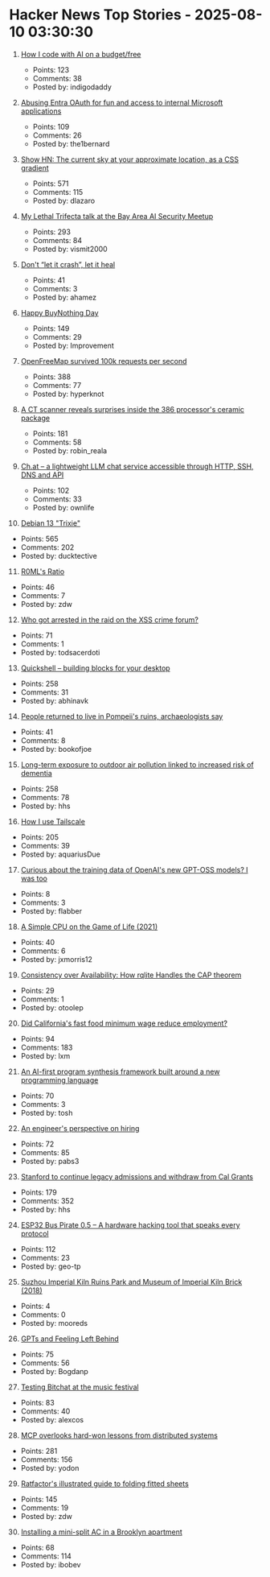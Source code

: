 # Hacker News Top Stories - 2025-08-10 03:30:30

1. [How I code with AI on a budget/free](https://wuu73.org/blog/aiguide1.html)
   - Points: 123
   - Comments: 38
   - Posted by: indigodaddy

2. [Abusing Entra OAuth for fun and access to internal Microsoft applications](https://research.eye.security/consent-and-compromise/)
   - Points: 109
   - Comments: 26
   - Posted by: the1bernard

3. [Show HN: The current sky at your approximate location, as a CSS gradient](https://sky.dlazaro.ca)
   - Points: 571
   - Comments: 115
   - Posted by: dlazaro

4. [My Lethal Trifecta talk at the Bay Area AI Security Meetup](https://simonwillison.net/2025/Aug/9/bay-area-ai/)
   - Points: 293
   - Comments: 84
   - Posted by: vismit2000

5. [Don't “let it crash”, let it heal](https://www.zachdaniel.dev/p/elixir-misconceptions-1)
   - Points: 41
   - Comments: 3
   - Posted by: ahamez

6. [Happy BuyNothing Day](https://justbuynothing.com/)
   - Points: 149
   - Comments: 29
   - Posted by: Improvement

7. [OpenFreeMap survived 100k requests per second](https://blog.hyperknot.com/p/openfreemap-survived-100000-requests)
   - Points: 388
   - Comments: 77
   - Posted by: hyperknot

8. [A CT scanner reveals surprises inside the 386 processor's ceramic package](https://www.righto.com/2025/08/intel-386-package-ct-scan.html)
   - Points: 181
   - Comments: 58
   - Posted by: robin_reala

9. [Ch.at – a lightweight LLM chat service accessible through HTTP, SSH, DNS and API](https://ch.at/)
   - Points: 102
   - Comments: 33
   - Posted by: ownlife

10. [Debian 13 "Trixie"](https://www.debian.org/News/2025/20250809)
   - Points: 565
   - Comments: 202
   - Posted by: ducktective

11. [R0ML's Ratio](https://blog.glyph.im/2025/08/r0mls-ratio.html)
   - Points: 46
   - Comments: 7
   - Posted by: zdw

12. [Who got arrested in the raid on the XSS crime forum?](https://krebsonsecurity.com/2025/08/who-got-arrested-in-the-raid-on-the-xss-crime-forum/)
   - Points: 71
   - Comments: 1
   - Posted by: todsacerdoti

13. [Quickshell – building blocks for your desktop](https://quickshell.org/)
   - Points: 258
   - Comments: 31
   - Posted by: abhinavk

14. [People returned to live in Pompeii's ruins, archaeologists say](https://www.bbc.com/news/articles/c62wx23y2v1o)
   - Points: 41
   - Comments: 8
   - Posted by: bookofjoe

15. [Long-term exposure to outdoor air pollution linked to increased risk of dementia](https://www.cam.ac.uk/research/news/long-term-exposure-to-outdoor-air-pollution-linked-to-increased-risk-of-dementia)
   - Points: 258
   - Comments: 78
   - Posted by: hhs

16. [How I use Tailscale](https://chameth.com/how-i-use-tailscale/)
   - Points: 205
   - Comments: 39
   - Posted by: aquariusDue

17. [Curious about the training data of OpenAI's new GPT-OSS models? I was too](https://twitter.com/jxmnop/status/1953899426075816164)
   - Points: 8
   - Comments: 3
   - Posted by: flabber

18. [A Simple CPU on the Game of Life (2021)](https://nicholas.carlini.com/writing/2021/unlimited-register-machine-game-of-life.html)
   - Points: 40
   - Comments: 6
   - Posted by: jxmorris12

19. [Consistency over Availability: How rqlite Handles the CAP theorem](https://philipotoole.com/consistency-over-availability-how-rqlite-handles-the-cap-theorem/)
   - Points: 29
   - Comments: 1
   - Posted by: otoolep

20. [Did California's fast food minimum wage reduce employment?](https://www.nber.org/papers/w34033)
   - Points: 94
   - Comments: 183
   - Posted by: lxm

21. [An AI-first program synthesis framework built around a new programming language](https://queue.acm.org/detail.cfm?id=3746223)
   - Points: 70
   - Comments: 3
   - Posted by: tosh

22. [An engineer's perspective on hiring](https://jyn.dev/an-engineers-perspective-on-hiring)
   - Points: 72
   - Comments: 85
   - Posted by: pabs3

23. [Stanford to continue legacy admissions and withdraw from Cal Grants](https://www.forbes.com/sites/michaeltnietzel/2025/08/08/stanford-to-continue-legacy-admissions-and-withdraw-from-cal-grants/)
   - Points: 179
   - Comments: 352
   - Posted by: hhs

24. [ESP32 Bus Pirate 0.5 – A hardware hacking tool that speaks every protocol](https://github.com/geo-tp/ESP32-Bus-Pirate)
   - Points: 112
   - Comments: 23
   - Posted by: geo-tp

25. [Suzhou Imperial Kiln Ruins Park and Museum of Imperial Kiln Brick (2018)](https://www.theplan.it/eng/award-2018-Culture/suzhou-imperial-kiln-ruins-park-museum-of-imperial-kiln-brick-1)
   - Points: 4
   - Comments: 0
   - Posted by: mooreds

26. [GPTs and Feeling Left Behind](https://whynothugo.nl/journal/2025/08/06/gpts-and-feeling-left-behind/)
   - Points: 75
   - Comments: 56
   - Posted by: Bogdanp

27. [Testing Bitchat at the music festival](https://primal.net/saunter/testing-bitchat-at-the-music-festival)
   - Points: 83
   - Comments: 40
   - Posted by: alexcos

28. [MCP overlooks hard-won lessons from distributed systems](https://julsimon.medium.com/why-mcps-disregard-for-40-years-of-rpc-best-practices-will-burn-enterprises-8ef85ce5bc9b)
   - Points: 281
   - Comments: 156
   - Posted by: yodon

29. [Ratfactor's illustrated guide to folding fitted sheets](https://ratfactor.com/cards/fitted-sheets)
   - Points: 145
   - Comments: 19
   - Posted by: zdw

30. [Installing a mini-split AC in a Brooklyn apartment](https://probablydance.com/2025/08/04/installing-a-mini-split-ac-in-a-brooklyn-apartment/)
   - Points: 68
   - Comments: 114
   - Posted by: ibobev

